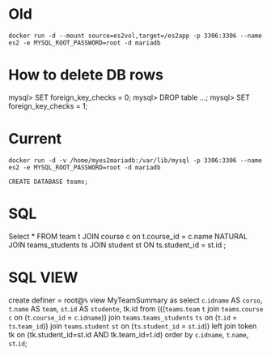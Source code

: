 # Old
`docker run -d --mount source=es2vol,target=/es2app -p 3306:3306 --name es2 -e MYSQL_ROOT_PASSWORD=root -d mariadb`

# How to delete DB rows
mysql> SET foreign_key_checks = 0;
mysql> DROP table ...;
mysql> SET foreign_key_checks = 1;

# Current
`docker run -d -v /home/myes2mariadb:/var/lib/mysql -p 3306:3306 --name es2 -e MYSQL_ROOT_PASSWORD=root -d mariadb`

`CREATE DATABASE teams;`

# SQL
Select *
FROM team t JOIN course c on t.course_id = c.name NATURAL JOIN teams_students ts JOIN student st ON ts.student_id = st.id ;

# SQL VIEW
create definer = root@`%` view MyTeamSummary as
select `c`.`idname` AS `corso`, `t`.`name` AS `team`, `st`.`id` AS `studente`, tk.id
from (((`teams`.`team` `t` join `teams`.`course` `c` on (`t`.`course_id` = `c`.`idname`)) join `teams`.`teams_students` `ts` on (`t`.`id` = `ts`.`team_id`))
         join `teams`.`student` `st` on (`ts`.`student_id` = `st`.`id`)) left join token tk on (tk.student_id=st.id AND tk.team_id=t.id)
order by `c`.`idname`, `t`.`name`, `st`.`id`;


